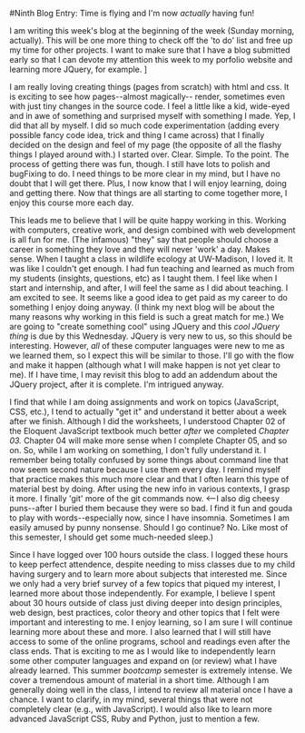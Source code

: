 #Ninth Blog Entry:  Time is flying and I'm now *actually* having fun!  

I am writing this week's blog at the beginning of the week (Sunday morning, actually).  This will be one more thing to check off the 'to do' list and free up my time for other projects.  I want to make sure that I have a blog submitted early so that I can devote my attention this week to my porfolio website and learning more JQuery, for example.  ]

I am really loving creating things (pages from scratch) with html and css.  It is exciting to see how pages--almost magically-- render, sometimes even with just tiny changes in the source code.  I feel a little like a kid, wide-eyed and in awe of something and surprised myself with something I made.  Yep, I did that all by myself.  I did so much code experimentation (adding every possible fancy code idea, trick and thing I came across) that I finally decided on the design and feel of my page (the opposite of all the flashy things I played around with.) I started over.  Clear.  Simple.  To the point.  The process of getting there was fun, though.  I still have lots to polish and bugFixing to do.  I need things to be more clear in my mind, but I have no doubt that I will get there.  Plus, I now know that I will enjoy learning, doing and getting there.  Now that things are all starting to come together more, I enjoy this course more each day.  

This leads me to believe that I will be quite happy working in this.  Working with computers, creative work, and design combined with web development is all fun for me.  (The infamous) "they" say that people should choose a career in something they love and they will never 'work' a day.  Makes sense.  When I taught a class in wildlife ecology at UW-Madison, I loved it.  It was like I couldn't get enough.  I had fun teaching and learned as much from my students (insights, questions, etc) as I taught them.  I feel like when I start and internship, and after, I will feel the same as I did about teaching.  I am excited to see.  It seems like a good idea to get paid as my career to do something I enjoy doing anyway.  (I think my next blog will be about the many reasons why working in this field is such a great match for me.)  We are going to "create something cool" using JQuery and this *cool JQuery thing* is due by this Wednesday. JQuery is very new to us, so this should be interesting.  However, *all* of these computer languages were new to me as we learned them, so I expect this will be similar to those.  I'll go with the flow and make it happen (although what I will make happen is not yet clear to me).  If I have time, I may revisit this blog to add an addendum about the JQuery project, after it is complete.  I'm intrigued anyway. 

I find that while I am doing assignments and work on topics (JavaScript, CSS, etc.), I tend to actually "get it" and understand it better about a week after we finish.  Although I did the worksheets, I understood Chapter 02 of the Eloquent JavaScript textbook much better *after* we completed *Chapter 03.*  Chapter 04 will make more sense when I complete Chapter 05, and so on. So, while I am working on something, I don't fully understand it.  I remember being totally confused by some things about command line that now seem second nature because I use them every day.  I remind myself that practice makes this much more clear and that I often learn this type of material best by doing. After using the new info in various contexts, I grasp it more.  I finally 'git' more of the git commands now. <--I also dig cheesy puns--after I buried them because they were so bad. I find it fun and gouda to play with words--especially now, since I have insomnia.  Sometimes I am easily amused by punny nonsense.  Should I go continue?  No.  Like most of this semester, I should get some much-needed sleep.)

Since I have logged over 100 hours outside the class.  I logged these hours to keep perfect attendence, despite needing to miss classes due to my child having surgery and to learn more about subjects that interested me.  Since we only had a very brief survey of a few topics that piqued my interest, I learned more about those independently.  For example, I believe I spent about 30 hours outside of class just diving deeper into design principles, web design, best practices, color theory and other topics that I felt were important and interesting to me.  I enjoy learning, so I am sure I will continue learning more about these and more.  I also learned that I will still have access to some of the online programs, school and readings even after the class ends.  That is exciting to me as I would like to independently learn some other computer languages and expand on (or review) what I have already learned.  This summer *bootcamp* semester is extremely intense.  We cover a tremendous amount of material in a short time.  Although I am generally doing well in the class, I intend to review all material once I have a chance.  I want to clarify, in my mind, several things that were not completely clear (e.g., with JavaScript).  I would also like to learn more advanced JavaScript CSS, Ruby and Python, just to mention a few.   